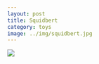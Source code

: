 ```yaml
---
layout: post
title: Squidbert
category: toys
image: ../img/squidbert.jpg
---
```


<img src="{{ site.baseurl }}/img/squidbert.jpg">